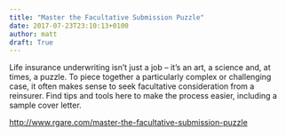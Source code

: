 ```yaml
---
title: "Master the Facultative Submission Puzzle"
date: 2017-07-23T23:10:13+0100
author: matt
draft: True
---
```

Life insurance underwriting isn’t just a job – it’s an art, a science and, at times, a puzzle. To piece together a particularly complex or challenging case, it often makes sense to seek facultative consideration from a reinsurer. Find tips and tools here to make the process easier, including a sample cover letter.

[ http://www.rgare.com/master-the-facultative-submission-puzzle ]( http://www.rgare.com/knowledge-center/media/articles/master-the-facultative-submission-puzzle )

